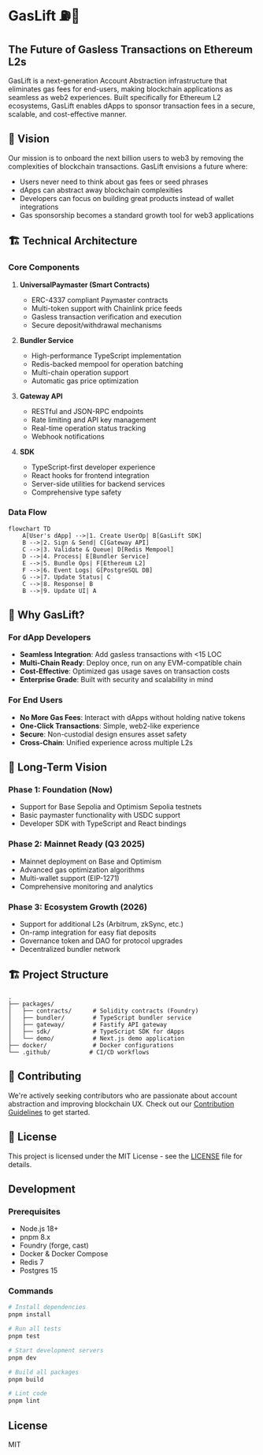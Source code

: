 # GasLift ⛽🚀

## The Future of Gasless Transactions on Ethereum L2s

GasLift is a next-generation Account Abstraction infrastructure that eliminates gas fees for end-users, making blockchain applications as seamless as web2 experiences. Built specifically for Ethereum L2 ecosystems, GasLift enables dApps to sponsor transaction fees in a secure, scalable, and cost-effective manner.

## 🌟 Vision

Our mission is to onboard the next billion users to web3 by removing the complexities of blockchain transactions. GasLift envisions a future where:

- Users never need to think about gas fees or seed phrases
- dApps can abstract away blockchain complexities
- Developers can focus on building great products instead of wallet integrations
- Gas sponsorship becomes a standard growth tool for web3 applications

## 🏗️ Technical Architecture

### Core Components

1. **UniversalPaymaster (Smart Contracts)**
   - ERC-4337 compliant Paymaster contracts
   - Multi-token support with Chainlink price feeds
   - Gasless transaction verification and execution
   - Secure deposit/withdrawal mechanisms

2. **Bundler Service**
   - High-performance TypeScript implementation
   - Redis-backed mempool for operation batching
   - Multi-chain operation support
   - Automatic gas price optimization

3. **Gateway API**
   - RESTful and JSON-RPC endpoints
   - Rate limiting and API key management
   - Real-time operation status tracking
   - Webhook notifications

4. **SDK**
   - TypeScript-first developer experience
   - React hooks for frontend integration
   - Server-side utilities for backend services
   - Comprehensive type safety

### Data Flow

```mermaid
flowchart TD
    A[User's dApp] -->|1. Create UserOp| B[GasLift SDK]
    B -->|2. Sign & Send| C[Gateway API]
    C -->|3. Validate & Queue| D[Redis Mempool]
    D -->|4. Process| E[Bundler Service]
    E -->|5. Bundle Ops| F[Ethereum L2]
    F -->|6. Event Logs| G[PostgreSQL DB]
    G -->|7. Update Status| C
    C -->|8. Response| B
    B -->|9. Update UI| A
```

## 🚀 Why GasLift?

### For dApp Developers
- **Seamless Integration**: Add gasless transactions with <15 LOC
- **Multi-Chain Ready**: Deploy once, run on any EVM-compatible chain
- **Cost-Effective**: Optimized gas usage saves on transaction costs
- **Enterprise Grade**: Built with security and scalability in mind

### For End Users
- **No More Gas Fees**: Interact with dApps without holding native tokens
- **One-Click Transactions**: Simple, web2-like experience
- **Secure**: Non-custodial design ensures asset safety
- **Cross-Chain**: Unified experience across multiple L2s

## 🔮 Long-Term Vision

### Phase 1: Foundation (Now)
- Support for Base Sepolia and Optimism Sepolia testnets
- Basic paymaster functionality with USDC support
- Developer SDK with TypeScript and React bindings

### Phase 2: Mainnet Ready (Q3 2025)
- Mainnet deployment on Base and Optimism
- Advanced gas optimization algorithms
- Multi-wallet support (EIP-1271)
- Comprehensive monitoring and analytics

### Phase 3: Ecosystem Growth (2026)
- Support for additional L2s (Arbitrum, zkSync, etc.)
- On-ramp integration for easy fiat deposits
- Governance token and DAO for protocol upgrades
- Decentralized bundler network

## 🏗️ Project Structure

```
.
├── packages/
│   ├── contracts/      # Solidity contracts (Foundry)
│   ├── bundler/        # TypeScript bundler service
│   ├── gateway/        # Fastify API gateway
│   ├── sdk/            # TypeScript SDK for dApps
│   └── demo/           # Next.js demo application
├── docker/             # Docker configurations
└── .github/           # CI/CD workflows
```

## 🤝 Contributing

We're actively seeking contributors who are passionate about account abstraction and improving blockchain UX. Check out our [Contribution Guidelines](CONTRIBUTING.md) to get started.

## 📄 License

This project is licensed under the MIT License - see the [LICENSE](LICENSE) file for details.

## Development

### Prerequisites

- Node.js 18+
- pnpm 8.x
- Foundry (forge, cast)
- Docker & Docker Compose
- Redis 7
- Postgres 15

### Commands

```bash
# Install dependencies
pnpm install

# Run all tests
pnpm test

# Start development servers
pnpm dev

# Build all packages
pnpm build

# Lint code
pnpm lint
```

## License

MIT
